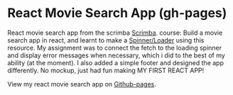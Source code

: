 # React Movie Search App (gh-pages)
React movie search app from the scrimba [Scrimba](https://scrimba.com/course/greactmovie). course: Build a movie search app in react, and learnt to make a [Spinner/Loader](https://www.youtube.com/watch?v=T3L4zQnLrVA) using this resource. My assignment was to connect the fetch to the loading spinner and display error messages when necessary, which i did to the best of my ability (at the moment). I also added a simple footer and designed the app differently. No mockup, just had fun making MY FIRST REACT APP!

View my react movie search app on [Github-pages](https://ifycode.github.io/React-Movie-Search-App/).

